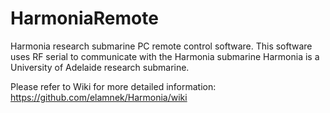 # HarmoniaRemote
Harmonia research submarine PC remote control software. 
This software uses RF serial to communicate with the Harmonia submarine
Harmonia is a University of Adelaide research submarine.

Please refer to Wiki for more detailed information:
https://github.com/elamnek/Harmonia/wiki

